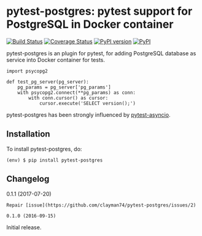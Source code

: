 pytest-postgres: pytest support for PostgreSQL in Docker container
============

[![Build Status](https://travis-ci.org/clayman74/pytest-postgres.svg?branch=master)](https://travis-ci.org/clayman74/pytest-postgres)
[![Coverage Status](https://coveralls.io/repos/github/clayman74/pytest-postgres/badge.svg?branch=master)](https://coveralls.io/github/clayman74/pytest-postgres?branch=master)
[![PyPI version](https://badge.fury.io/py/pytest-postgres.svg)](https://badge.fury.io/py/pytest-postgres)
[![PyPI](https://img.shields.io/pypi/pyversions/pytest-postgres.svg)]()

pytest-postgres is an plugin for pytest, for adding PostgreSQL database as service into Docker container for tests.

    import psycopg2

    def test_pg_server(pg_server):
        pg_params = pg_server['pg_params']
        with psycopg2.connect(**pg_params) as conn:
            with conn.cursor() as cursor:
                cursor.execute('SELECT version();')

pytest-postgres has been strongly influenced by [pytest-asyncio](https://github.com/pytest-dev/pytest-asyncio/).


Installation
------------

To install pytest-postgres, do:

    (env) $ pip install pytest-postgres


Changelog
---------

0.1.1 (2017-07-20)
~~~~~~~~~~~~~~~~~~
Repair [issue](https://github.com/clayman74/pytest-postgres/issues/2)

0.1.0 (2016-09-15)
~~~~~~~~~~~~~~~~~~
Initial release.
